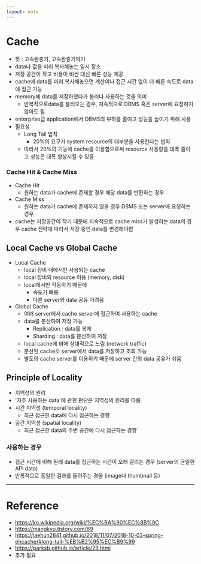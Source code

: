 ```yaml
---
layout: note
---
```


# Cache

- 뜻 : 고속완충기, 고속완충기억기
- data나 값을 미리 복사해놓는 임시 장소
- 저장 공간이 작고 비용이 비싼 대신 빠른 성능 제공
- cache에 data를 미리 복사해놓으면 계산이나 접근 시간 없이 더 빠른 속도로 data에 접근 가능
- memory에 data를 저장하였다가 불러다 사용하는 것을 의미
    - 반복적으로data를 불러오는 경우, 지속적으로 DBMS 혹은 server에 요청하지 않아도 됨
- enterprise급 application에서 DBMS의 부하를 줄이고 성능을 높이기 위해 사용
- 필요성
    - Long Tail 법칙
        - 20%의 요구가 system resource의 대부분을 사용한다는 법칙
    - 따라서 20%의 기능에 cache를 이용함으로써 resource 사용량을 대폭 줄이고 성능은 대폭 향상시킬 수 있음

### Cache Hit & Cache Miss

- Cache Hit
    - 원하는 data가 cache에 존재할 경우 해당 data를 반환하는 경우
- Cache Miss
    - 원하는 data가 cache에 존재하지 않을 경우 DBMS 또는 server에 요청하는 경우
- cache는 저장공간이 작기 때문에 지속적으로 cache miss가 발생하는 data의 경우 cache 전략에 따라서 저장 중인 data를 변경해야함

## Local Cache vs Global Cache

- Local Cache
    - local 장비 내에서만 사용되는 cache
    - local 장비의 resource 이용 (memory, disk)
    - local에서만 작동하기 때문에
        - 속도가 빠름
        - 다른 server와 data 공유 어려움
- Global Cache
    - 여러 server에서 cache server에 접근하여 사용하는 cache
    - data를 분산하여 저장 가능
        - Replication : data를 복제
        - Sharding : data를 분산하여 저장
    - local cache에 비애 상대적으로 느림 (network traffic)
    - 분산된 cache로 server에서 data를 저장하고 조회 가능
    - 별도의 cache server를 이용하기 때문에 server 간의 data 공유가 쉬움

## Principle of Locality

- 지역성의 원리
- '자주 사용하는 data'에 관한 판단은 지역성의 원리를 따름
- 시간 지역성 (temporal locality)
    - 최근 접근한 data에 다시 접근하는 경향
- 공간 지역성 (spatial locality)
    - 최근 접근한 data의 주변 공간에 다시 접근하는 경향

### 사용하는 경우

- 접근 시간에 비해 원래 data를 접근하는 시간이 오래 걸리는 경우 (server의 균일한 API data)
- 반복적으로 동일한 결과를 돌려주는 경울 (image나 thumbnail 등)

---

# Reference

- https://ko.wikipedia.org/wiki/%EC%BA%90%EC%8B%9C
- https://mangkyu.tistory.com/69
- https://jaehun2841.github.io/2018/11/07/2018-10-03-spring-ehcache/#long-tail-%EB%B2%95%EC%B9%99
- https://parksb.github.io/article/29.html
- 추가 필요
